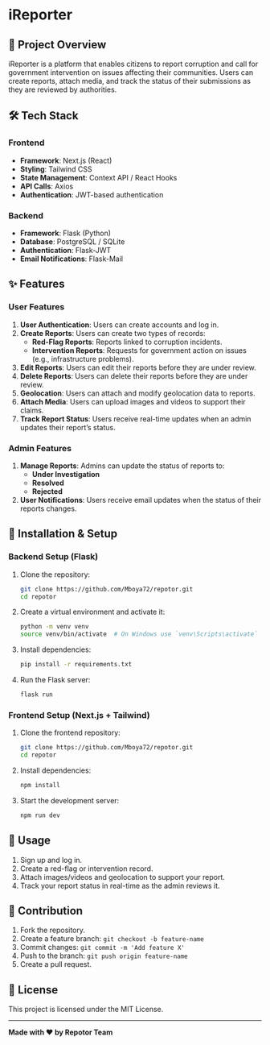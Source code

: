 # iReporter

## 🚀 Project Overview

iReporter is a platform that enables citizens to report corruption and call for government intervention on issues affecting their communities. Users can create reports, attach media, and track the status of their submissions as they are reviewed by authorities.

## 🛠️ Tech Stack

### Frontend
- **Framework**: Next.js (React)
- **Styling**: Tailwind CSS
- **State Management**: Context API / React Hooks
- **API Calls**: Axios
- **Authentication**: JWT-based authentication

### Backend
- **Framework**: Flask (Python)
- **Database**: PostgreSQL / SQLite
- **Authentication**: Flask-JWT
- **Email Notifications**: Flask-Mail

## ✨ Features

### User Features
1. **User Authentication**: Users can create accounts and log in.
2. **Create Reports**: Users can create two types of records:
   - **Red-Flag Reports**: Reports linked to corruption incidents.
   - **Intervention Reports**: Requests for government action on issues (e.g., infrastructure problems).
3. **Edit Reports**: Users can edit their reports before they are under review.
4. **Delete Reports**: Users can delete their reports before they are under review.
5. **Geolocation**: Users can attach and modify geolocation data to reports.
6. **Attach Media**: Users can upload images and videos to support their claims.
7. **Track Report Status**: Users receive real-time updates when an admin updates their report’s status.

### Admin Features
1. **Manage Reports**: Admins can update the status of reports to:
   - **Under Investigation**
   - **Resolved**
   - **Rejected**
2. **User Notifications**: Users receive email updates when the status of their reports changes.

## 🔧 Installation & Setup

### Backend Setup (Flask)
1. Clone the repository:
   ```bash
   git clone https://github.com/Mboya72/repotor.git
   cd repotor
   ```
2. Create a virtual environment and activate it:
   ```bash
   python -m venv venv
   source venv/bin/activate  # On Windows use `venv\Scripts\activate`
   ```
3. Install dependencies:
   ```bash
   pip install -r requirements.txt
   ```
4. Run the Flask server:
   ```bash
   flask run
   ```

### Frontend Setup (Next.js + Tailwind)
1. Clone the frontend repository:
   ```bash
   git clone https://github.com/Mboya72/repotor.git
   cd repotor
   ```
2. Install dependencies:
   ```bash
   npm install
   ```
3. Start the development server:
   ```bash
   npm run dev
   ```

## 📌 Usage
1. Sign up and log in.
2. Create a red-flag or intervention record.
3. Attach images/videos and geolocation to support your report.
4. Track your report status in real-time as the admin reviews it.

## 📜 Contribution
1. Fork the repository.
2. Create a feature branch: `git checkout -b feature-name`
3. Commit changes: `git commit -m 'Add feature X'`
4. Push to the branch: `git push origin feature-name`
5. Create a pull request.

## 📜 License
This project is licensed under the MIT License.

---
**Made with ❤️ by Repotor Team**

